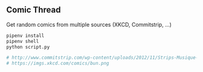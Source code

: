 Comic Thread
---
Get random comics from multiple sources (XKCD, Commitstrip, ...)

```sh
pipenv install
pipenv shell
python script.py

# http://www.commitstrip.com/wp-content/uploads/2012/11/Strips-Musique-de-codeur-550-final-en.jpg
# https://imgs.xkcd.com/comics/bun.png
```
